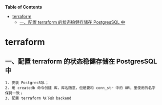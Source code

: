 <!-- START doctoc generated TOC please keep comment here to allow auto update -->
<!-- DON'T EDIT THIS SECTION, INSTEAD RE-RUN doctoc TO UPDATE -->
**Table of Contents**

- [terraform](#terraform)
  - [一、配置 terraform 的状态稳健存储在 PostgresSQL 中](#一配置-terraform-的状态稳健存储在-postgressql-中)

<!-- END doctoc generated TOC please keep comment here to allow auto update -->

# terraform

## 一、配置 terraform 的状态稳健存储在 PostgresSQL 中
```
1. 安装 PostgresSQL；
2. 用 createdb 命令创建 库，库名随意，但是要和 conn_str 中的 URL 里使用的名字保持一致；
3. 配置 terraform 块下的 backend
```
